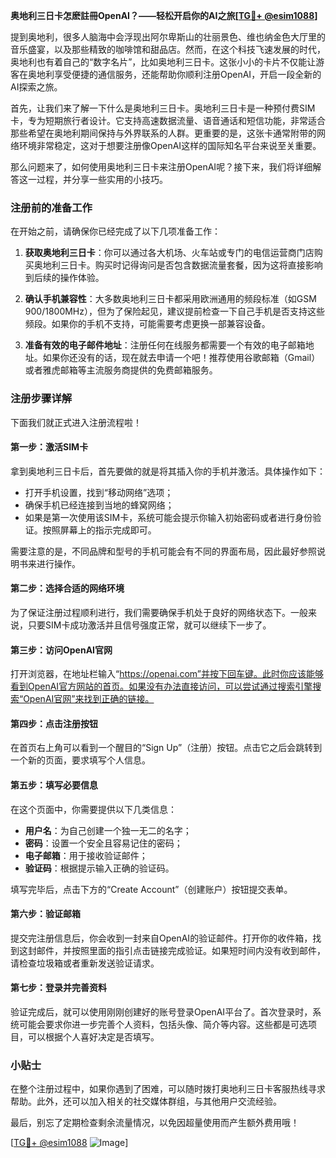 **奥地利三日卡怎麽註冊OpenAI？——轻松开启你的AI之旅[[TG💪+ @esim1088](https://t.me/s/esim1088)]**

提到奥地利，很多人脑海中会浮现出阿尔卑斯山的壮丽景色、维也纳金色大厅里的音乐盛宴，以及那些精致的咖啡馆和甜品店。然而，在这个科技飞速发展的时代，奥地利也有着自己的“数字名片”，比如奥地利三日卡。这张小小的卡片不仅能让游客在奥地利享受便捷的通信服务，还能帮助你顺利注册OpenAI，开启一段全新的AI探索之旅。

首先，让我们来了解一下什么是奥地利三日卡。奥地利三日卡是一种预付费SIM卡，专为短期旅行者设计。它支持高速数据流量、语音通话和短信功能，非常适合那些希望在奥地利期间保持与外界联系的人群。更重要的是，这张卡通常附带的网络环境非常稳定，这对于想要注册像OpenAI这样的国际知名平台来说至关重要。

那么问题来了，如何使用奥地利三日卡来注册OpenAI呢？接下来，我们将详细解答这一过程，并分享一些实用的小技巧。

### 注册前的准备工作

在开始之前，请确保你已经完成了以下几项准备工作：

1. **获取奥地利三日卡**：你可以通过各大机场、火车站或专门的电信运营商门店购买奥地利三日卡。购买时记得询问是否包含数据流量套餐，因为这将直接影响到后续的操作体验。
   
2. **确认手机兼容性**：大多数奥地利三日卡都采用欧洲通用的频段标准（如GSM 900/1800MHz），但为了保险起见，建议提前检查一下自己手机是否支持这些频段。如果你的手机不支持，可能需要考虑更换一部兼容设备。

3. **准备有效的电子邮件地址**：注册任何在线服务都需要一个有效的电子邮箱地址。如果你还没有的话，现在就去申请一个吧！推荐使用谷歌邮箱（Gmail）或者雅虎邮箱等主流服务商提供的免费邮箱服务。

### 注册步骤详解

下面我们就正式进入注册流程啦！

#### 第一步：激活SIM卡

拿到奥地利三日卡后，首先要做的就是将其插入你的手机并激活。具体操作如下：
- 打开手机设置，找到“移动网络”选项；
- 确保手机已经连接到当地的蜂窝网络；
- 如果是第一次使用该SIM卡，系统可能会提示你输入初始密码或者进行身份验证。按照屏幕上的指示完成即可。

需要注意的是，不同品牌和型号的手机可能会有不同的界面布局，因此最好参照说明书来进行操作。

#### 第二步：选择合适的网络环境

为了保证注册过程顺利进行，我们需要确保手机处于良好的网络状态下。一般来说，只要SIM卡成功激活并且信号强度正常，就可以继续下一步了。

#### 第三步：访问OpenAI官网

打开浏览器，在地址栏输入“https://openai.com”并按下回车键。此时你应该能够看到OpenAI官方网站的首页。如果没有办法直接访问，可以尝试通过搜索引擎搜索“OpenAI官网”来找到正确的链接。

#### 第四步：点击注册按钮

在首页右上角可以看到一个醒目的“Sign Up”（注册）按钮。点击它之后会跳转到一个新的页面，要求填写个人信息。

#### 第五步：填写必要信息

在这个页面中，你需要提供以下几类信息：
- **用户名**：为自己创建一个独一无二的名字；
- **密码**：设置一个安全且容易记住的密码；
- **电子邮箱**：用于接收验证邮件；
- **验证码**：根据提示输入正确的验证码。

填写完毕后，点击下方的“Create Account”（创建账户）按钮提交表单。

#### 第六步：验证邮箱

提交完注册信息后，你会收到一封来自OpenAI的验证邮件。打开你的收件箱，找到这封邮件，并按照里面的指引点击链接完成验证。如果短时间内没有收到邮件，请检查垃圾箱或者重新发送验证请求。

#### 第七步：登录并完善资料

验证完成后，就可以使用刚刚创建好的账号登录OpenAI平台了。首次登录时，系统可能会要求你进一步完善个人资料，包括头像、简介等内容。这些都是可选项目，可以根据个人喜好决定是否填写。

### 小贴士

在整个注册过程中，如果你遇到了困难，可以随时拨打奥地利三日卡客服热线寻求帮助。此外，还可以加入相关的社交媒体群组，与其他用户交流经验。

最后，别忘了定期检查剩余流量情况，以免因超量使用而产生额外费用哦！

[[TG💪+ @esim1088](https://t.me/s/esim1088) ![Image](https://i.postimg.cc/4NQfJmqS/Snipaste-2025-05-13-00-14-12.png)]